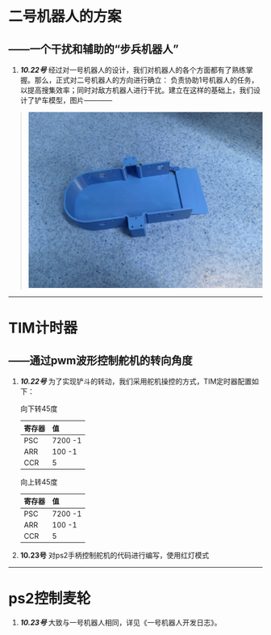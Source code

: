 # **二号机器人的方案**
## ——一个干扰和辅助的“步兵机器人”
1. ***10.22号*** 经过对一号机器人的设计，我们对机器人的各个方面都有了熟练掌握。那么，正式对二号机器人的方向进行确立：
负责协助1号机器人的任务，以提高搜集效率；同时对敌方机器人进行干扰。建立在这样的基础上，我们设计了铲车模型，图片————
 > ![图片](https://github.com/cmz488/CRTC_all/blob/main/%E5%9B%BE%E7%89%87/ECB10A4786FFDA7908D16BD8BDE0A601.jpg)
  
***
# **TIM计时器**
## ——通过pwm波形控制舵机的转向角度
1. ***10.22号*** 为了实现铲斗的转动，我们采用舵机操控的方式，TIM定时器配置如下：
  
    向下转45度

    | 寄存器 | 值       |
    |-----|---------|
    | PSC | 7200 -1 |
    | ARR | 100 -1  |
    | CCR | 5       |
      
    向上转45度  
    
    | 寄存器 | 值       |
    |-----|---------|
    | PSC | 7200 -1 |
    | ARR | 100 -1  |
    | CCR | 5       |  

2. **10.23号** 对ps2手柄控制舵机的代码进行编写，使用红灯模式

*** 

# **ps2控制麦轮**
1. ***10.23号*** 大致与一号机器人相同，详见《一号机器人开发日志》。